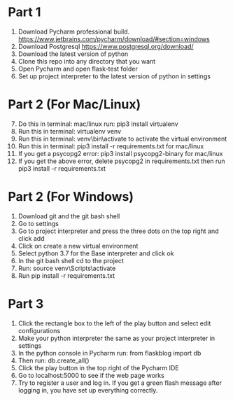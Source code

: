 # Part 1
1. Download Pycharm professional build. https://www.jetbrains.com/pycharm/download/#section=windows
2. Download Postgresql https://www.postgresql.org/download/
3. Download the latest version of python
4. Clone this repo into any directory that you want
5. Open Pycharm and open flask-test folder
6. Set up project interpreter to the latest version of python in settings

# Part 2 (For Mac/Linux)
7. Do this in terminal: mac/linux run: pip3 install virtualenv
8. Run this in terminal: virtualenv venv
9. Run this in terminal: venv\bin\activate to activate the virtual environment
10. Run this in terminal: pip3 install -r requirements.txt for mac/linux
11. If you get a psycopg2 error: pip3 install psycopg2-binary for mac/linux
12. If you get the above error, delete psycopg2 in requirements.txt then run pip3 install -r requirements.txt

# Part 2 (For Windows)
1. Download git and the git bash shell
7. Go to settings
8. Go to project interpreter and press the three dots on the top right and click add
9. Click on create a new virtual environment
10. Select python 3.7 for the Base interpreter and click ok
11. In the git bash shell cd to the project
12. Run: source venv\Scripts\activate
13. Run pip install -r requirements.txt

# Part 3
1. Click the rectangle box to the left of the play button and select edit configurations
2. Make your python interpreter the same as your project interpreter in settings
1. In the python console in Pycharm run: from flaskblog import db
2. Then run: db.create_all()
2. Click the play button in the top right of the Pycharm IDE
3. Go to localhost:5000 to see if the web page works
4. Try to register a user and log in. If you get a green flash message after logging in, you have set up everything correctly.
